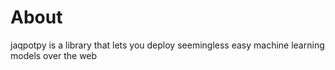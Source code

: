 # About

jaqpotpy is a library that lets you deploy seemingless easy machine learning models over the web